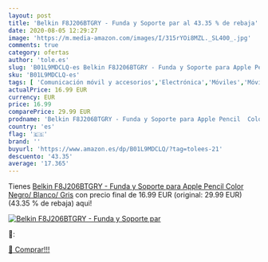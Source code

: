 ```yaml
---
layout: post
title: 'Belkin F8J206BTGRY - Funda y Soporte par al 43.35 % de rebaja'
date: 2020-08-05 12:29:27
image: 'https://m.media-amazon.com/images/I/315rYOi8MZL._SL400_.jpg'
comments: true
category: ofertas
author: 'tole.es'
slug: 'B01L9MDCLQ-es Belkin F8J206BTGRY - Funda y Soporte para Apple Pencil...'
sku: 'B01L9MDCLQ-es'
tags: [ 'Comunicación móvil y accesorios','Electrónica','Móviles','Móviles y smartphones libres','apple', ]
actualPrice: 16.99 EUR
currency: EUR
price: 16.99
comparePrice: 29.99 EUR
prodname: 'Belkin F8J206BTGRY - Funda y Soporte para Apple Pencil  Color Negro/ Blanco/ Gris'
country: 'es'
flag: '🇪🇸'
brand: ''
buyurl: 'https://www.amazon.es/dp/B01L9MDCLQ/?tag=tolees-21'
descuento: '43.35'
average: '17.365'
---
```


Tienes [Belkin F8J206BTGRY - Funda y Soporte para Apple Pencil  Color Negro/ Blanco/ Gris](https://www.amazon.es/dp/B01L9MDCLQ/?tag=tolees-21) con precio final de  16.99 EUR (original: 29.99 EUR) (43.35 %  de rebaja) aqui!

[![Belkin F8J206BTGRY - Funda y Soporte par](https://m.media-amazon.com/images/I/315rYOi8MZL._SL400_.jpg)](https://www.amazon.es/dp/B01L9MDCLQ/?tag=tolees-21)

🔎:


[🛒 Comprar!!!](https://www.amazon.es/dp/B01L9MDCLQ/?tag=tolees-21)
